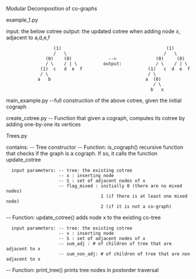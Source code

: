 Modular Decomposition of co-graphs

example_1.py

  input: the below cotree 
  output: the updated cotree when adding node x, adjacent to a,d,e,f

                      (1)                                        (1)
                      /   \                                     /   \
                   (0)    (0)              -->               (0)     (0)
                   / \    / | \          output:             / \    / | \
                 (1)  c   d  e  f                         (1)   c  d  e  f 
                 / \                                      / \
                a   b                                    a  (0)
                                                            / \
                                                           b   x
                                                           

main_example.py
  --full construction of the above cotree, given the initial cograph


create_cotree.py
  -- Function that given a cograph, computes its cotree by adding one-by-one its vertices


Trees.py

contains:
  -- Tree constructor
  -- Function: is_cograph() 
      recursive function that checks if the graph is a cograph. If so, it calls the function update_cotree 
      
      input parameters: -- tree: the existing cotree
                        -- x : inserting node
                        -- S : set of adjacent nodes of x
                        -- flag_mixed : initially 0 (there are no mixed nodes)
                                        1 (if there is at least one mixed node)
                                        2 (if it is not a co-graph)
                                        
  -- Function: update_cotree()
      adds node x to the existing co-tree 
      
      input parameters: -- tree: the existing cotree
                        -- x : inserting node
                        -- S : set of adjacent nodes of x
                        -- sum_adj : # of children of tree that are adjacent to x
                        -- sum_non_adj: # of children of tree that are non adjacent to x

-- Function: print_tree()
    prints tree nodes in postorder traversal
